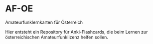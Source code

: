 # AF-OE
Amateurfunklernkarten für Österreich

Hier entsteht ein Repository für Anki-Flashcards, die beim Lernen zur österreichischen Amateurfunklizenz helfen sollen.
